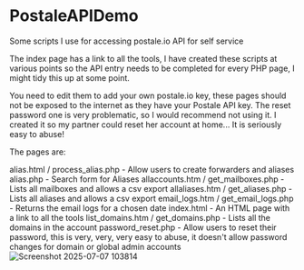 # PostaleAPIDemo
Some scripts I use for accessing postale.io API for self service

The index page has a link to all the tools, I have created these scripts at various points so the API entry needs to be completed for every PHP page, I might tidy this up at some point. 

You need to edit them to add your own postale.io key, these pages should not be exposed to the internet as they have your Postale API key. The reset password one is very problematic, so I would recommend not using it. I created it so my partner could reset her account at home... It is seriously easy to abuse!

The pages are:

alias.html / process_alias.php - Allow users to create forwarders and aliases
alias.php - Search form for Aliases
allaccounts.htm / get_mailboxes.php - Lists all mailboxes and allows a csv export
allaliases.htm / get_aliases.php - Lists all aliases and allows a csv export
email_logs.htm / get_email_logs.php - Returns the email logs for a chosen date
index.html - An HTML page with a link to all the tools
list_domains.htm / get_domains.php - Lists all the domains in the account
password_reset.php - Allow users to reset their password, this is very, very, very easy to abuse, it doesn't allow password changes for domain or global admin accounts
![Screenshot 2025-07-07 103814](https://github.com/user-attachments/assets/bd83f03f-748f-4182-b2bb-89a8b4432a4a)
